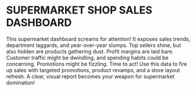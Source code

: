# SUPERMARKET SHOP SALES DASHBOARD 
This supermarket dashboard screams for attention! It exposes sales trends, department laggards, and year-over-year slumps. Top sellers shine, but also hidden are products gathering dust. Profit margins are laid bare. Customer traffic might be dwindling, and spending habits could be concerning. Promotions might be fizzling. Time to act! Use this data to fire up sales with targeted promotions, product revamps, and a store layout refresh. A clear, visual report becomes your weapon for supermarket domination! 